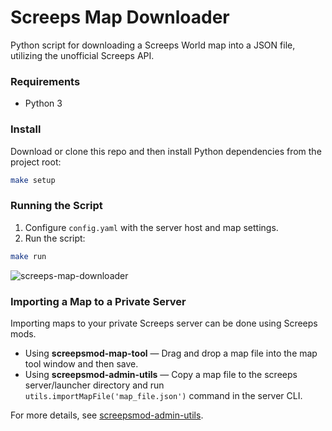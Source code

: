 # Screeps Map Downloader

Python script for downloading a Screeps World map into a JSON file, utilizing the unofficial Screeps API.

### Requirements

* Python 3

### Install

Download or clone this repo and then install Python dependencies from the project root:

```sh
make setup
```

### Running the Script

1. Configure `config.yaml` with the server host and map settings.
2. Run the script:

```sh
make run
```

![screeps-map-downloader](https://github.com/admon84/screeps-map-downloader/assets/10291543/8f6163c3-2498-4cff-a8de-240a4a53fb29)

### Importing a Map to a Private Server

Importing maps to your private Screeps server can be done using Screeps mods.

- Using **screepsmod-map-tool** &mdash; Drag and drop a map file into the map tool window and then save.
- Using **screepsmod-admin-utils** &mdash; Copy a map file to the screeps server/launcher directory and run `utils.importMapFile('map_file.json')` command in the server CLI.

For more details, see [screepsmod-admin-utils](https://github.com/ScreepsMods/screepsmod-admin-utils#readme).
